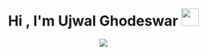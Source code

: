 <h1 align="center"><b>Hi , I'm Ujwal Ghodeswar </b><img src="https://media.giphy.com/media/hvRJCLFzcasrR4ia7z/giphy.gif" width="35"></h1>
<p align="center">
  <a href="https://github.com/DenverCoder1/readme-typing-svg"><img src="https://readme-typing-svg.herokuapp.com?font=Time+New+Roman&color=orange&size=25&center=true&vCenter=true&width=600&height=100&lines=Software+Engineer..&hearts;++;Front-End+Developer;Computer+Science+Student;Designer;Active+Learner/Researcher;Love+to+learn+new+stuffs..<3"></a>
</p>
